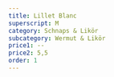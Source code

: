 ```yaml
---
title: Lillet Blanc
superscript: M
category: Schnaps & Likör
subcategory: Wermut & Likör
price1: --
price2: 5,5
order: 1
---
```

